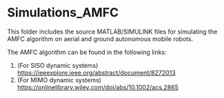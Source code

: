 # Simulations_AMFC
This folder includes the source MATLAB/SIMULINK files for simulating the AMFC algorithm on 
aerial and ground autonomous mobile robots. 

The AMFC algorithm can be found in the following links:
1. (For SISO dynamic systems) https://ieeexplore.ieee.org/abstract/document/8272013 
2. (For MIMO dynamic systems) https://onlinelibrary.wiley.com/doi/abs/10.1002/acs.2865 
